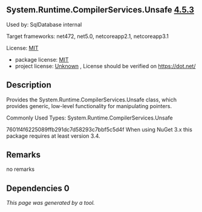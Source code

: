 System.Runtime.CompilerServices.Unsafe [4.5.3](https://www.nuget.org/packages/System.Runtime.CompilerServices.Unsafe/4.5.3)
--------------------

Used by: SqlDatabase internal

Target frameworks: net472, net5.0, netcoreapp2.1, netcoreapp3.1

License: [MIT](../../../../licenses/mit) 

- package license: [MIT](https://github.com/dotnet/corefx/blob/master/LICENSE.TXT) 
- project license: [Unknown](https://dot.net/) , License should be verified on https://dot.net/

Description
-----------
Provides the System.Runtime.CompilerServices.Unsafe class, which provides generic, low-level functionality for manipulating pointers.

Commonly Used Types:
System.Runtime.CompilerServices.Unsafe
 
7601f4f6225089ffb291dc7d58293c7bbf5c5d4f 
When using NuGet 3.x this package requires at least version 3.4.

Remarks
-----------
no remarks


Dependencies 0
-----------


*This page was generated by a tool.*